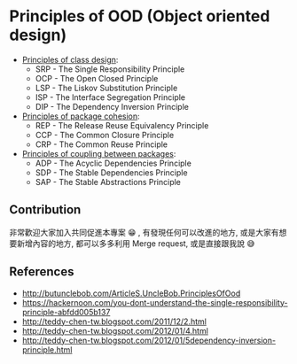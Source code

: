 # Principles of OOD (Object oriented design)

- [Principles of class design](/SOLID.md):
  - SRP - The Single Responsibility Principle
  - OCP - The Open Closed Principle
  - LSP - The Liskov Substitution Principle
  - ISP - The Interface Segregation Principle
  - DIP - The Dependency Inversion Principle
- [Principles of package cohesion](/package_cohesion.md):
  - REP - The Release Reuse Equivalency Principle
  - CCP - The Common Closure Principle
  - CRP - The Common Reuse Principle
- [Principles of coupling between packages](/coupling_packages.md):
  - ADP - The Acyclic Dependencies Principle
  - SDP - The Stable Dependencies Principle
  - SAP - The Stable Abstractions Principle

## Contribution

非常歡迎大家加入共同促進本專案 :grin: , 有發現任何可以改進的地方, 或是大家有想要新增內容的地方, 都可以多多利用 Merge request, 或是直接跟我說 :sweat_smile:

## References

- http://butunclebob.com/ArticleS.UncleBob.PrinciplesOfOod
- https://hackernoon.com/you-dont-understand-the-single-responsibility-principle-abfdd005b137
- http://teddy-chen-tw.blogspot.com/2011/12/2.html
- http://teddy-chen-tw.blogspot.com/2012/01/4.html
- http://teddy-chen-tw.blogspot.com/2012/01/5dependency-inversion-principle.html